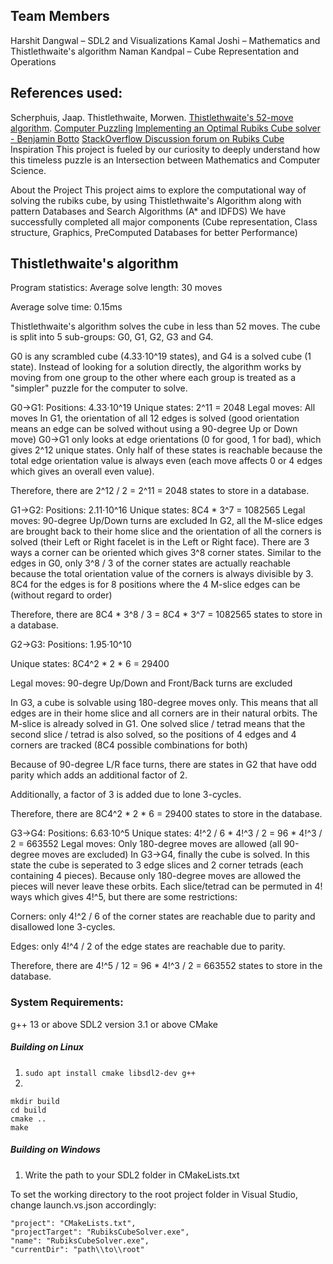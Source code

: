 ## Team Members
Harshit Dangwal – SDL2 and Visualizations
Kamal Joshi – Mathematics and Thistlethwaite's algorithm
Naman Kandpal – Cube Representation and Operations

## References used:
Scherphuis, Jaap. Thistlethwaite, Morwen. [Thistlethwaite's 52-move algorithm](https://www.jaapsch.net/puzzles/thistle.htm).
[Computer Puzzling](https://www.jaapsch.net/puzzles/compcube.htm#thisal)
[Implementing an Optimal Rubiks Cube solver - Benjamin Botto](https://medium.com/@benjamin.botto/implementing-an-optimal-rubiks-cube-solver-using-korf-s-algorithm-bf750b332cf9)
[StackOverflow Discussion forum on Rubiks Cube](https://stackoverflow.com/questions/500221/how-would-you-represent-a-rubiks-cube-in-code)
Inspiration
This project is fueled by our curiosity to deeply understand how this timeless puzzle is an Intersection between Mathematics and Computer Science.

About the Project
This project aims to explore the computational way of solving the rubiks cube, by using Thistlethwaite's Algorithm along with pattern Databases and Search Algorithms (A* and IDFDS)
We have successfully completed all major components (Cube representation, Class structure, Graphics, PreComputed Databases for better Performance)


## Thistlethwaite's algorithm
Program statistics:
Average solve length: 30 moves

Average solve time: 0.15ms

Thistlethwaite's algorithm solves the cube in less than 52 moves. The cube is split into 5 sub-groups: G0, G1, G2, G3 and G4.

G0 is any scrambled cube (4.33·10^19 states), and G4 is a solved cube (1 state). Instead of looking for a solution directly, the algorithm works by moving from one group to the other where each group is treated as a "simpler" puzzle for the computer to solve.

G0->G1:
Positions: 4.33·10^19
Unique states: 2^11 = 2048
Legal moves: All moves
In G1, the orientation of all 12 edges is solved (good orientation means an edge can be solved without using a 90-degree Up or Down move) G0->G1 only looks at edge orientations (0 for good, 1 for bad), which gives 2^12 unique states. Only half of these states is reachable because the total edge orientation value is always even (each move affects 0 or 4 edges which gives an overall even value).

Therefore, there are 2^12 / 2 = 2^11 = 2048 states to store in a database.

G1->G2:
Positions: 2.11·10^16
Unique states: 8C4 * 3^7 = 1082565
Legal moves: 90-degree Up/Down turns are excluded
In G2, all the M-slice edges are brought back to their home slice and the orientation of all the corners is solved (their Left or Right facelet is in the Left or Right face). There are 3 ways a corner can be oriented which gives 3^8 corner states. Similar to the edges in G0, only 3^8 / 3 of the corner states are actually reachable because the total orientation value of the corners is always divisible by 3. 8C4 for the edges is for 8 positions where the 4 M-slice edges can be (without regard to order)

Therefore, there are 8C4 * 3^8 / 3 = 8C4 * 3^7 = 1082565 states to store in a database.

G2->G3:
Positions: 1.95·10^10

Unique states: 8C4^2 * 2 * 6 = 29400

Legal moves: 90-degre Up/Down and Front/Back turns are excluded

In G3, a cube is solvable using 180-degree moves only. This means that all edges are in their home slice and all corners are in their natural orbits. The M-slice is already solved in G1. One solved slice / tetrad means that the second slice / tetrad is also solved, so the positions of 4 edges and 4 corners are tracked (8C4 possible combinations for both)

Because of 90-degree L/R face turns, there are states in G2 that have odd parity which adds an additional factor of 2.

Additionally, a factor of 3 is added due to lone 3-cycles.

Therefore, there are 8C4^2 * 2 * 6 = 29400 states to store in the database.

G3->G4:
Positions: 6.63·10^5
Unique states: 4!^2 / 6 * 4!^3 / 2 = 96 * 4!^3 / 2 = 663552
Legal moves: Only 180-degree moves are allowed (all 90-degree moves are excluded)
In G3->G4, finally the cube is solved. In this state the cube is seperated to 3 edge slices and 2 corner tetrads (each containing 4 pieces). Because only 180-degree moves are allowed the pieces will never leave these orbits. Each slice/tetrad can be permuted in 4! ways which gives 4!^5, but there are some restrictions:

Corners: only 4!^2 / 6 of the corner states are reachable due to parity and disallowed lone 3-cycles.

Edges: only 4!^4 / 2 of the edge states are reachable due to parity.

Therefore, there are 4!^5 / 12 = 96 * 4!^3 / 2 = 663552 states to store in the database.

### System Requirements:
g++ 13 or above
SDL2 version 3.1 or above
CMake

##### Building on Linux
1. `sudo apt install cmake libsdl2-dev g++`
2.
```
mkdir build
cd build
cmake ..
make
```

##### Building on Windows
1. Write the path to your SDL2 folder in CMakeLists.txt

To set the working directory to the root project folder in Visual Studio, change launch.vs.json accordingly:
```
"project": "CMakeLists.txt",
"projectTarget": "RubiksCubeSolver.exe",
"name": "RubiksCubeSolver.exe",
"currentDir": "path\\to\\root"
```

